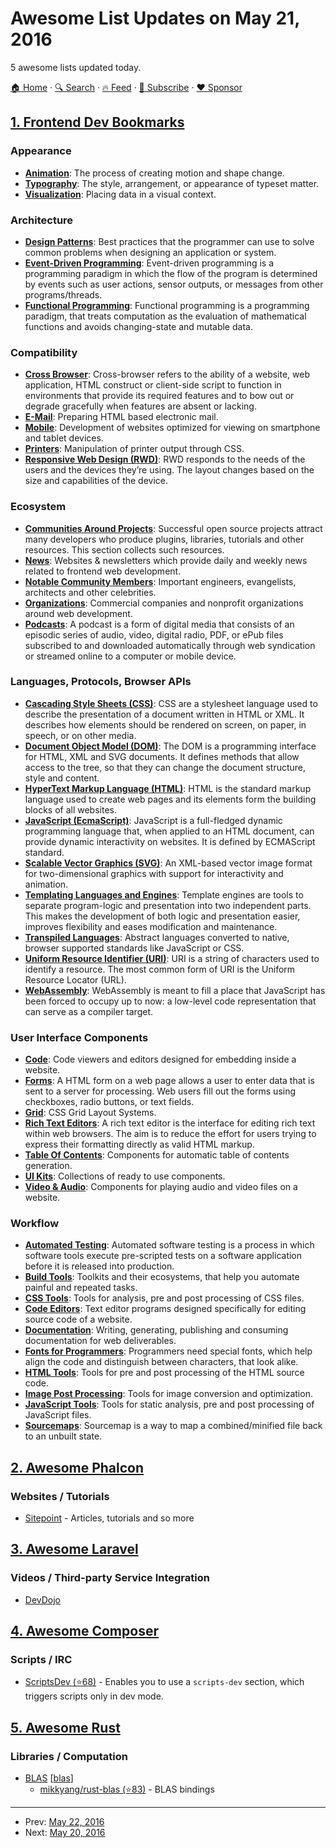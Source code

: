 # Awesome List Updates on May 21, 2016

5 awesome lists updated today.

[🏠 Home](/README.md) · [🔍 Search](https://www.trackawesomelist.com/search/) · [🔥 Feed](https://www.trackawesomelist.com/rss.xml) · [📮 Subscribe](https://trackawesomelist.us17.list-manage.com/subscribe?u=d2f0117aa829c83a63ec63c2f&id=36a103854c) · [❤️  Sponsor](https://github.com/sponsors/theowenyoung)



## [1. Frontend Dev Bookmarks](/content/dypsilon/frontend-dev-bookmarks/README.md)

### Appearance

*   **[Animation](https://github.com/dypsilon/frontend-dev-bookmarks/blob/master/README.md/appearance/animation.md)**: The process of creating motion and shape change.
*   **[Typography](https://github.com/dypsilon/frontend-dev-bookmarks/blob/master/README.md/appearance/typography.md)**: The style, arrangement, or appearance of typeset matter.
*   **[Visualization](https://github.com/dypsilon/frontend-dev-bookmarks/blob/master/README.md/appearance/visualization.md)**: Placing data in a visual context.

### Architecture

*   **[Design Patterns](https://github.com/dypsilon/frontend-dev-bookmarks/blob/master/README.md/architecture/design-patterns.md)**: Best practices that the programmer can use to solve common problems when designing an application or system.
*   **[Event-Driven Programming](https://github.com/dypsilon/frontend-dev-bookmarks/blob/master/README.md/architecture/event-driven-programming.md)**: Event-driven programming is a programming paradigm in which the flow of the program is determined by events such as user actions, sensor outputs, or messages from other programs/threads.
*   **[Functional Programming](https://github.com/dypsilon/frontend-dev-bookmarks/blob/master/README.md/architecture/functional-programming.md)**: Functional programming is a programming paradigm, that treats computation as the evaluation of mathematical functions and avoids changing-state and mutable data.

### Compatibility

*   **[Cross Browser](https://github.com/dypsilon/frontend-dev-bookmarks/blob/master/README.md/compatibility/cross-browser.md)**: Cross-browser refers to the ability of a website, web application, HTML construct or client-side script to function in environments that provide its required features and to bow out or degrade gracefully when features are absent or lacking.
*   **[E-Mail](https://github.com/dypsilon/frontend-dev-bookmarks/blob/master/README.md/compatibility/e-mail.md)**: Preparing HTML based electronic mail.
*   **[Mobile](https://github.com/dypsilon/frontend-dev-bookmarks/blob/master/README.md/compatibility/mobile.md)**: Development of websites optimized for viewing on smartphone and tablet devices.
*   **[Printers](https://github.com/dypsilon/frontend-dev-bookmarks/blob/master/README.md/compatibility/printers.md)**: Manipulation of printer output through CSS.
*   **[Responsive Web Design (RWD)](https://github.com/dypsilon/frontend-dev-bookmarks/blob/master/README.md/compatibility/responsive-web-design-rwd.md)**: RWD responds to the needs of the users and the devices they’re using. The layout changes based on the size and capabilities of the device.

### Ecosystem

*   **[Communities Around Projects](https://github.com/dypsilon/frontend-dev-bookmarks/blob/master/README.md/ecosystem/communities-around-projects.md)**: Successful open source projects attract many developers who produce plugins, libraries, tutorials and other resources. This section collects such resources.
*   **[News](https://github.com/dypsilon/frontend-dev-bookmarks/blob/master/README.md/ecosystem/news.md)**: Websites & newsletters which provide daily and weekly news related to frontend web development.
*   **[Notable Community Members](https://github.com/dypsilon/frontend-dev-bookmarks/blob/master/README.md/ecosystem/notable-community-members.md)**: Important engineers, evangelists, architects and other celebrities.
*   **[Organizations](https://github.com/dypsilon/frontend-dev-bookmarks/blob/master/README.md/ecosystem/organizations.md)**: Commercial companies and nonprofit organizations around web development.
*   **[Podcasts](https://github.com/dypsilon/frontend-dev-bookmarks/blob/master/README.md/ecosystem/podcasts.md)**: A podcast is a form of digital media that consists of an episodic series of audio, video, digital radio, PDF, or ePub files subscribed to and downloaded automatically through web syndication or streamed online to a computer or mobile device.

### Languages, Protocols, Browser APIs

*   **[Cascading Style Sheets (CSS)](https://github.com/dypsilon/frontend-dev-bookmarks/blob/master/README.md/languages-protocols-browser-apis/cascading-style-sheets-css.md)**: CSS are a stylesheet language used to describe the presentation of a document written in HTML or XML. It describes how elements should be rendered on screen, on paper, in speech, or on other media.
*   **[Document Object Model (DOM)](https://github.com/dypsilon/frontend-dev-bookmarks/blob/master/README.md/languages-protocols-browser-apis/document-object-model-dom.md)**: The DOM is a programming interface for HTML, XML and SVG documents. It defines methods that allow access to the tree, so that they can change the document structure, style and content.
*   **[HyperText Markup Language (HTML)](https://github.com/dypsilon/frontend-dev-bookmarks/blob/master/README.md/languages-protocols-browser-apis/hypertext-markup-language-html.md)**: HTML is the standard markup language used to create web pages and its elements form the building blocks of all websites.
*   **[JavaScript (EcmaScript)](https://github.com/dypsilon/frontend-dev-bookmarks/blob/master/README.md/languages-protocols-browser-apis/javascript-ecmascript.md)**: JavaScript is a full-fledged dynamic programming language that, when applied to an HTML document, can provide dynamic interactivity on websites. It is defined by ECMAScript standard.
*   **[Scalable Vector Graphics (SVG)](https://github.com/dypsilon/frontend-dev-bookmarks/blob/master/README.md/languages-protocols-browser-apis/scalable-vector-graphics-svg.md)**: An XML-based vector image format for two-dimensional graphics with support for interactivity and animation.
*   **[Templating Languages and Engines](https://github.com/dypsilon/frontend-dev-bookmarks/blob/master/README.md/languages-protocols-browser-apis/templating-languages-and-engines.md)**: Template engines are tools to separate program-logic and presentation into two independent parts. This makes the development of both logic and presentation easier, improves flexibility and eases modification and maintenance.
*   **[Transpiled Languages](https://github.com/dypsilon/frontend-dev-bookmarks/blob/master/README.md/languages-protocols-browser-apis/transpiled-languages.md)**: Abstract languages converted to native, browser supported standards like JavaScript or CSS.
*   **[Uniform Resource Identifier (URI)](https://github.com/dypsilon/frontend-dev-bookmarks/blob/master/README.md/languages-protocols-browser-apis/uniform-resource-identifier-uri.md)**: URI is a string of characters used to identify a resource. The most common form of URI is the Uniform Resource Locator (URL).
*   **[WebAssembly](https://github.com/dypsilon/frontend-dev-bookmarks/blob/master/README.md/languages-protocols-browser-apis/webassembly.md)**: WebAssembly is meant to fill a place that JavaScript has been forced to occupy up to now: a low-level code representation that can serve as a compiler target.

### User Interface Components

*   **[Code](https://github.com/dypsilon/frontend-dev-bookmarks/blob/master/README.md/user-interface-components/code.md)**: Code viewers and editors designed for embedding inside a website.
*   **[Forms](https://github.com/dypsilon/frontend-dev-bookmarks/blob/master/README.md/user-interface-components/forms.md)**: A HTML form on a web page allows a user to enter data that is sent to a server for processing. Web users fill out the forms using checkboxes, radio buttons, or text fields.
*   **[Grid](https://github.com/dypsilon/frontend-dev-bookmarks/blob/master/README.md/user-interface-components/grid.md)**: CSS Grid Layout Systems.
*   **[Rich Text Editors](https://github.com/dypsilon/frontend-dev-bookmarks/blob/master/README.md/user-interface-components/rich-text-editors.md)**: A rich text editor is the interface for editing rich text within web browsers. The aim is to reduce the effort for users trying to express their formatting directly as valid HTML markup.
*   **[Table Of Contents](https://github.com/dypsilon/frontend-dev-bookmarks/blob/master/README.md/user-interface-components/table-of-contents.md)**: Components for automatic table of contents generation.
*   **[UI Kits](https://github.com/dypsilon/frontend-dev-bookmarks/blob/master/README.md/user-interface-components/ui-kits.md)**: Collections of ready to use components.
*   **[Video & Audio](https://github.com/dypsilon/frontend-dev-bookmarks/blob/master/README.md/user-interface-components/video-and-audio.md)**: Components for playing audio and video files on a website.

### Workflow

*   **[Automated Testing](https://github.com/dypsilon/frontend-dev-bookmarks/blob/master/README.md/workflow/automated-testing.md)**: Automated software testing is a process in which software tools execute pre-scripted tests on a software application before it is released into production.
*   **[Build Tools](https://github.com/dypsilon/frontend-dev-bookmarks/blob/master/README.md/workflow/build-tools.md)**: Toolkits and their ecosystems, that help you automate painful and repeated tasks.
*   **[CSS Tools](https://github.com/dypsilon/frontend-dev-bookmarks/blob/master/README.md/workflow/css-tools.md)**: Tools for analysis, pre and post processing of CSS files.
*   **[Code Editors](https://github.com/dypsilon/frontend-dev-bookmarks/blob/master/README.md/workflow/code-editors.md)**: Text editor programs designed specifically for editing source code of a website.
*   **[Documentation](https://github.com/dypsilon/frontend-dev-bookmarks/blob/master/README.md/workflow/documentation.md)**: Writing, generating, publishing and consuming documentation for web deliverables.
*   **[Fonts for Programmers](https://github.com/dypsilon/frontend-dev-bookmarks/blob/master/README.md/workflow/fonts-for-programmers.md)**: Programmers need special fonts, which help align the code and distinguish between characters, that look alike.
*   **[HTML Tools](https://github.com/dypsilon/frontend-dev-bookmarks/blob/master/README.md/workflow/html-tools.md)**: Tools for pre and post processing of the HTML source code.
*   **[Image Post Processing](https://github.com/dypsilon/frontend-dev-bookmarks/blob/master/README.md/workflow/image-post-processing.md)**: Tools for image conversion and optimization.
*   **[JavaScript Tools](https://github.com/dypsilon/frontend-dev-bookmarks/blob/master/README.md/workflow/javascript-tools.md)**: Tools for static analysis, pre and post processing of JavaScript files.
*   **[Sourcemaps](https://github.com/dypsilon/frontend-dev-bookmarks/blob/master/README.md/workflow/sourcemaps.md)**: Sourcemap is a way to map a combined/minified file back to an unbuilt state.

## [2. Awesome Phalcon](/content/phalcon/awesome-phalcon/README.md)

### Websites / Tutorials

*   [Sitepoint](https://www.sitepoint.com/?s=phalcon) - Articles, tutorials and so more

## [3. Awesome Laravel](/content/chiraggude/awesome-laravel/README.md)

### Videos / Third-party Service Integration

*   [DevDojo](https://devdojo.com/search?value=laravel)

## [4. Awesome Composer](/content/jakoch/awesome-composer/README.md)

### Scripts / IRC

*   [ScriptsDev (⭐68)](https://github.com/neronmoon/scriptsdev) - Enables you to use a `scripts-dev` section, which triggers scripts only in dev mode.

## [5. Awesome Rust](/content/rust-unofficial/awesome-rust/README.md)

### Libraries / Computation

*   [BLAS](https://en.wikipedia.org/wiki/Basic_Linear_Algebra_Subprograms) \[[blas](https://crates.io/keywords/blas)]
    *   [mikkyang/rust-blas (⭐83)](https://github.com/mikkyang/rust-blas) - BLAS bindings

---

- Prev: [May 22, 2016](/content/2016/05/22/README.md)
- Next: [May 20, 2016](/content/2016/05/20/README.md)